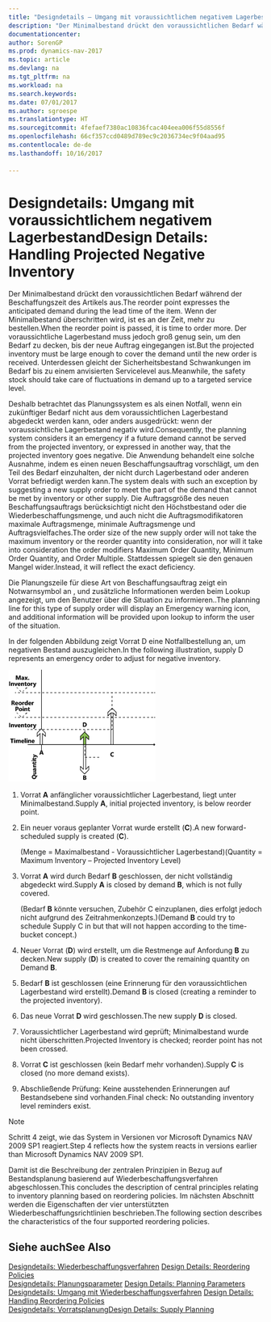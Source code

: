 ```yaml
---
title: "Designdetails – Umgang mit voraussichtlichem negativem Lagerbestand"
description: "Der Minimalbestand drückt den voraussichtlichen Bedarf während der Beschaffungszeit des Artikels aus. Wenn der Minimalbestand überschritten wird, ist es an der Zeit, mehr zu bestellen. Der voraussichtliche Lagerbestand muss jedoch groß genug sein, um den Bedarf zu decken, bis der neue Auftrag eingegangen ist. Unterdessen gleicht der Sicherheitsbestand Schwankungen im Bedarf bis zu einem anvisierten Servicelevel aus."
documentationcenter: 
author: SorenGP
ms.prod: dynamics-nav-2017
ms.topic: article
ms.devlang: na
ms.tgt_pltfrm: na
ms.workload: na
ms.search.keywords: 
ms.date: 07/01/2017
ms.author: sgroespe
ms.translationtype: HT
ms.sourcegitcommit: 4fefaef7380ac10836fcac404eea006f55d8556f
ms.openlocfilehash: 66cf357ccd0489d789ec9c2036734ec9f04aad95
ms.contentlocale: de-de
ms.lasthandoff: 10/16/2017

---
```

# <a name="design-details-handling-projected-negative-inventory"></a><span data-ttu-id="66741-106">Designdetails: Umgang mit voraussichtlichem negativem Lagerbestand</span><span class="sxs-lookup"><span data-stu-id="66741-106">Design Details: Handling Projected Negative Inventory</span></span>
<span data-ttu-id="66741-107">Der Minimalbestand drückt den voraussichtlichen Bedarf während der Beschaffungszeit des Artikels aus.</span><span class="sxs-lookup"><span data-stu-id="66741-107">The reorder point expresses the anticipated demand during the lead time of the item.</span></span> <span data-ttu-id="66741-108">Wenn der Minimalbestand überschritten wird, ist es an der Zeit, mehr zu bestellen.</span><span class="sxs-lookup"><span data-stu-id="66741-108">When the reorder point is passed, it is time to order more.</span></span> <span data-ttu-id="66741-109">Der voraussichtliche Lagerbestand muss jedoch groß genug sein, um den Bedarf zu decken, bis der neue Auftrag eingegangen ist.</span><span class="sxs-lookup"><span data-stu-id="66741-109">But the projected inventory must be large enough to cover the demand until the new order is received.</span></span> <span data-ttu-id="66741-110">Unterdessen gleicht der Sicherheitsbestand Schwankungen im Bedarf bis zu einem anvisierten Servicelevel aus.</span><span class="sxs-lookup"><span data-stu-id="66741-110">Meanwhile, the safety stock should take care of fluctuations in demand up to a targeted service level.</span></span>  

 <span data-ttu-id="66741-111">Deshalb betrachtet das Planungssystem es als einen Notfall, wenn ein zukünftiger Bedarf nicht aus dem voraussichtlichen Lagerbestand abgedeckt werden kann, oder anders ausgedrückt: wenn der voraussichtliche Lagerbestand negativ wird.</span><span class="sxs-lookup"><span data-stu-id="66741-111">Consequently, the planning system considers it an emergency if a future demand cannot be served from the projected inventory, or expressed in another way, that the projected inventory goes negative.</span></span> <span data-ttu-id="66741-112">Die Anwendung behandelt eine solche Ausnahme, indem es einen neuen Beschaffungsauftrag vorschlägt, um den Teil des Bedarf einzuhalten, der nicht durch Lagerbestand oder anderen Vorrat befriedigt werden kann.</span><span class="sxs-lookup"><span data-stu-id="66741-112">The system deals with such an exception by suggesting a new supply order to meet the part of the demand that cannot be met by inventory or other supply.</span></span> <span data-ttu-id="66741-113">Die Auftragsgröße des neuen Beschaffungsauftrags berücksichtigt nicht den Höchstbestand oder die Wiederbeschaffungsmenge, und auch nicht die Auftragsmodifikatoren maximale Auftragsmenge, minimale Auftragsmenge und Auftragsvielfaches.</span><span class="sxs-lookup"><span data-stu-id="66741-113">The order size of the new supply order will not take the maximum inventory or the reorder quantity into consideration, nor will it take into consideration the order modifiers Maximum Order Quantity, Minimum Order Quantity, and Order Multiple.</span></span> <span data-ttu-id="66741-114">Stattdessen spiegelt sie den genauen Mangel wider.</span><span class="sxs-lookup"><span data-stu-id="66741-114">Instead, it will reflect the exact deficiency.</span></span>  

 <span data-ttu-id="66741-115">Die Planungszeile für diese Art von Beschaffungsauftrag zeigt ein Notwarnsymbol an , und zusätzliche Informationen werden beim Lookup angezeigt, um den Benutzer über die Situation zu informieren..</span><span class="sxs-lookup"><span data-stu-id="66741-115">The planning line for this type of supply order will display an Emergency warning icon, and additional information will be provided upon lookup to inform the user of the situation.</span></span>  

 <span data-ttu-id="66741-116">In der folgenden Abbildung zeigt Vorrat D eine Notfallbestellung an, um negativen Bestand auszugleichen.</span><span class="sxs-lookup"><span data-stu-id="66741-116">In the following illustration, supply D represents an emergency order to adjust for negative inventory.</span></span>  

 ![](media/nav_app_supply_planning_2_negative_inventory.png "NAV_APP_supply_planning_2_negative_inventory")  

1.  <span data-ttu-id="66741-117">Vorrat **A** anfänglicher voraussichtlicher Lagerbestand, liegt unter Minimalbestand.</span><span class="sxs-lookup"><span data-stu-id="66741-117">Supply **A**, initial projected inventory, is below reorder point.</span></span>  

2.  <span data-ttu-id="66741-118">Ein neuer voraus geplanter Vorrat wurde erstellt (**C**).</span><span class="sxs-lookup"><span data-stu-id="66741-118">A new forward-scheduled supply is created (**C**).</span></span>  

     <span data-ttu-id="66741-119">(Menge = Maximalbestand - Voraussichtlicher Lagerbestand)</span><span class="sxs-lookup"><span data-stu-id="66741-119">(Quantity = Maximum Inventory – Projected Inventory Level)</span></span>  

3.  <span data-ttu-id="66741-120">Vorrat **A** wird durch Bedarf **B** geschlossen, der nicht vollständig abgedeckt wird.</span><span class="sxs-lookup"><span data-stu-id="66741-120">Supply **A** is closed by demand **B**, which is not fully covered.</span></span>  

     <span data-ttu-id="66741-121">(Bedarf **B** könnte versuchen, Zubehör C einzuplanen, dies erfolgt jedoch nicht aufgrund des Zeitrahmenkonzepts.)</span><span class="sxs-lookup"><span data-stu-id="66741-121">(Demand **B** could try to schedule Supply C in but that will not happen according to the time-bucket concept.)</span></span>  

4.  <span data-ttu-id="66741-122">Neuer Vorrat (**D**) wird erstellt, um die Restmenge auf Anfordung **B** zu decken.</span><span class="sxs-lookup"><span data-stu-id="66741-122">New supply (**D**) is created to cover the remaining quantity on Demand **B**.</span></span>  

5.  <span data-ttu-id="66741-123">Bedarf **B** ist geschlossen (eine Erinnerung für den voraussichtlichen Lagerbestand wird erstellt).</span><span class="sxs-lookup"><span data-stu-id="66741-123">Demand **B** is closed (creating a reminder to the projected inventory).</span></span>  

6.  <span data-ttu-id="66741-124">Das neue Vorrat **D** wird geschlossen.</span><span class="sxs-lookup"><span data-stu-id="66741-124">The new supply **D** is closed.</span></span>  

7.  <span data-ttu-id="66741-125">Voraussichtlicher Lagerbestand wird geprüft; Minimalbestand wurde nicht überschritten.</span><span class="sxs-lookup"><span data-stu-id="66741-125">Projected Inventory is checked; reorder point has not been crossed.</span></span>  

8.  <span data-ttu-id="66741-126">Vorrat **C** ist geschlossen (kein Bedarf mehr vorhanden).</span><span class="sxs-lookup"><span data-stu-id="66741-126">Supply **C** is closed (no more demand exists).</span></span>  

9. <span data-ttu-id="66741-127">Abschließende Prüfung: Keine ausstehenden Erinnerungen auf Bestandsebene sind vorhanden.</span><span class="sxs-lookup"><span data-stu-id="66741-127">Final check: No outstanding inventory level reminders exist.</span></span>  

> [!NOTE]  
>  <span data-ttu-id="66741-128">Schritt 4 zeigt, wie das System in Versionen vor Microsoft Dynamics NAV 2009 SP1 reagiert.</span><span class="sxs-lookup"><span data-stu-id="66741-128">Step 4 reflects how the system reacts in versions earlier than Microsoft Dynamics NAV 2009 SP1.</span></span>  

 <span data-ttu-id="66741-129">Damit ist die Beschreibung der zentralen Prinzipien in Bezug auf Bestandsplanung basierend auf Wiederbeschaffungsverfahren abgeschlossen.</span><span class="sxs-lookup"><span data-stu-id="66741-129">This concludes the description of central principles relating to inventory planning based on reordering policies.</span></span> <span data-ttu-id="66741-130">Im nächsten Abschnitt werden die Eigenschaften der vier unterstützten Wiederbeschaffungsrichtlinien beschrieben.</span><span class="sxs-lookup"><span data-stu-id="66741-130">The following section describes the characteristics of the four supported reordering policies.</span></span>  

## <a name="see-also"></a><span data-ttu-id="66741-131">Siehe auch</span><span class="sxs-lookup"><span data-stu-id="66741-131">See Also</span></span>  
 <span data-ttu-id="66741-132">[Designdetails: Wiederbeschaffungsverfahren](design-details-reordering-policies.md) </span><span class="sxs-lookup"><span data-stu-id="66741-132">[Design Details: Reordering Policies](design-details-reordering-policies.md) </span></span>  
 <span data-ttu-id="66741-133">[Designdetails: Planungsparameter](design-details-planning-parameters.md) </span><span class="sxs-lookup"><span data-stu-id="66741-133">[Design Details: Planning Parameters](design-details-planning-parameters.md) </span></span>  
 <span data-ttu-id="66741-134">[Designdetails: Umgang mit Wiederbeschaffungsverfahren](design-details-handling-reordering-policies.md) </span><span class="sxs-lookup"><span data-stu-id="66741-134">[Design Details: Handling Reordering Policies](design-details-handling-reordering-policies.md) </span></span>  
 [<span data-ttu-id="66741-135">Designdetails: Vorratsplanung</span><span class="sxs-lookup"><span data-stu-id="66741-135">Design Details: Supply Planning</span></span>](design-details-supply-planning.md)

